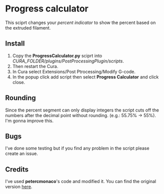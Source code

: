 # Progress calculator
This sciprt changes your <i>percent indicator</i> to show the percent based on the extruded filament.

## Install
1) Copy the <b>ProgressCalculator.py</b> sciprt into <i>CURA_FOLDER/plugins/PostProcessingPlugin/scripts</i>.
2) Then restart the Cura.
3) In Cura select Extensions/Post Ptrocessing/Modify G-code.
4) In the popup click add script then select <b>Progress Calculator</b> and click close.

## Rounding 
Since the percent segment can only display integers the script cuts off the numbers after the decimal point without rounding. (e.g.: 55.75% -> 55%). I'm gonna improve this.

## Bugs
I've done some testing but if you find any problem in the script please create an issue.

## Credits 
I've used <b>petercmonaco</b>'s code and modified it.
You can find the original version [here](https://www.thingiverse.com/thing:1220006).
